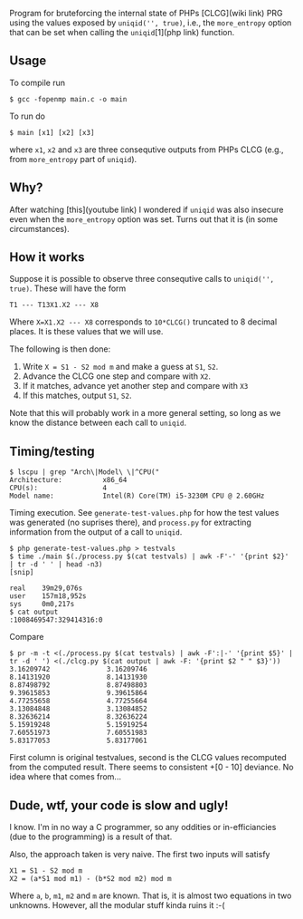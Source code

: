 Program for bruteforcing the internal state of PHPs [CLCG](wiki link)
PRG using the values exposed by `uniqid('', true)`, i.e., the
`more_entropy` option that can be set when calling the `uniqid`[1](php link)
function.


## Usage

To compile run

`$ gcc -fopenmp main.c -o main`

To run do

`$ main [x1] [x2] [x3]`

where `x1`, `x2` and `x3` are three consequtive outputs from PHPs CLCG
(e.g., from `more_entropy` part of `uniqid`).


## Why?

After watching [this](youtube link) I wondered if `uniqid` was also
insecure even when the `more_entropy` option was set. Turns out that
it is (in some circumstances).


## How it works

Suppose it is possible to observe three consequtive calls to
`uniqid('', true)`. These will have the form

```
T1 --- T13X1.X2 --- X8
```

Where `X=X1.X2 --- X8` corresponds to `10*CLCG()` truncated to 8 decimal
places. It is these values that we will use.

The following is then done:

1. Write `X = S1 - S2 mod m` and make a guess at `S1`, `S2`.
2. Advance the CLCG one step and compare with `X2`.
3. If it matches, advance yet another step and compare with `X3`
4. If this matches, output `S1`, `S2`.


Note that this will probably work in a more general setting, so long
as we know the distance between each call to `uniqid`.


## Timing/testing

```
$ lscpu | grep "Arch\|Model\ \|^CPU("
Architecture:          x86_64
CPU(s):                4
Model name:            Intel(R) Core(TM) i5-3230M CPU @ 2.60GHz
```

Timing execution. See `generate-test-values.php` for how the test
values was generated (no suprises there), and `process.py` for
extracting information from the output of a call to `uniqid`.

```
$ php generate-test-values.php > testvals
$ time ./main $(./process.py $(cat testvals) | awk -F'-' '{print $2}' | tr -d ' ' | head -n3)
[snip]

real	39m29,076s
user	157m18,952s
sys	    0m0,217s
$ cat output
:1008469547:329414316:0
```

Compare

```
$ pr -m -t <(./process.py $(cat testvals) | awk -F':|-' '{print $5}' | tr -d ' ') <(./clcg.py $(cat output | awk -F: '{print $2 " " $3}'))
3.16209742			    3.16209746
8.14131920			    8.14131930
8.87498792			    8.87498803
9.39615853			    9.39615864
4.77255658			    4.77255664
3.13084848			    3.13084852
8.32636214			    8.32636224
5.15919248			    5.15919254
7.60551973			    7.60551983
5.83177053			    5.83177061
```

First column is original testvalues, second is the CLCG values
recomputed from the computed result. There seems to consistent +[0 -
10] deviance. No idea where that comes from...


## Dude, wtf, your code is slow and ugly!

I know. I'm in no way a C programmer, so any oddities or
in-efficiancies (due to the programming) is a result of that.


Also, the approach taken is very naive. The first two inputs will
satisfy

```
X1 = S1 - S2 mod m
X2 = (a*S1 mod m1) - (b*S2 mod m2) mod m
```

Where `a`, `b`, `m1`, `m2` and `m` are known. That is, it is almost
two equations in two unknowns. However, all the modular stuff kinda
ruins it :-(
